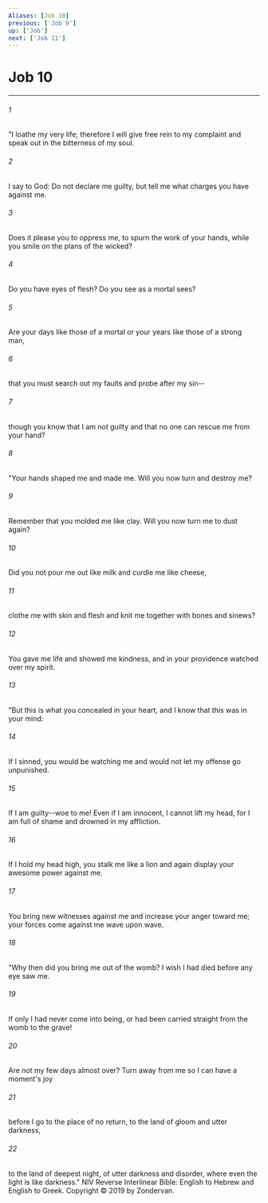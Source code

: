 ```yaml
---
Aliases: [Job 10]
previous: ['Job 9']
up: ['Job']
next: ['Job 11']
---
```

# Job 10

***


###### 1 
"I loathe my very life; therefore I will give free rein to my complaint and speak out in the bitterness of my soul. 

###### 2 
I say to God: Do not declare me guilty, but tell me what charges you have against me. 

###### 3 
Does it please you to oppress me, to spurn the work of your hands, while you smile on the plans of the wicked? 

###### 4 
Do you have eyes of flesh? Do you see as a mortal sees? 

###### 5 
Are your days like those of a mortal or your years like those of a strong man, 

###### 6 
that you must search out my faults and probe after my sin-- 

###### 7 
though you know that I am not guilty and that no one can rescue me from your hand? 

###### 8 
"Your hands shaped me and made me. Will you now turn and destroy me? 

###### 9 
Remember that you molded me like clay. Will you now turn me to dust again? 

###### 10 
Did you not pour me out like milk and curdle me like cheese, 

###### 11 
clothe me with skin and flesh and knit me together with bones and sinews? 

###### 12 
You gave me life and showed me kindness, and in your providence watched over my spirit. 

###### 13 
"But this is what you concealed in your heart, and I know that this was in your mind: 

###### 14 
If I sinned, you would be watching me and would not let my offense go unpunished. 

###### 15 
If I am guilty--woe to me! Even if I am innocent, I cannot lift my head, for I am full of shame and drowned in my affliction. 

###### 16 
If I hold my head high, you stalk me like a lion and again display your awesome power against me. 

###### 17 
You bring new witnesses against me and increase your anger toward me; your forces come against me wave upon wave. 

###### 18 
"Why then did you bring me out of the womb? I wish I had died before any eye saw me. 

###### 19 
If only I had never come into being, or had been carried straight from the womb to the grave! 

###### 20 
Are not my few days almost over? Turn away from me so I can have a moment's joy 

###### 21 
before I go to the place of no return, to the land of gloom and utter darkness, 

###### 22 
to the land of deepest night, of utter darkness and disorder, where even the light is like darkness." NIV Reverse Interlinear Bible: English to Hebrew and English to Greek. Copyright © 2019 by Zondervan.
